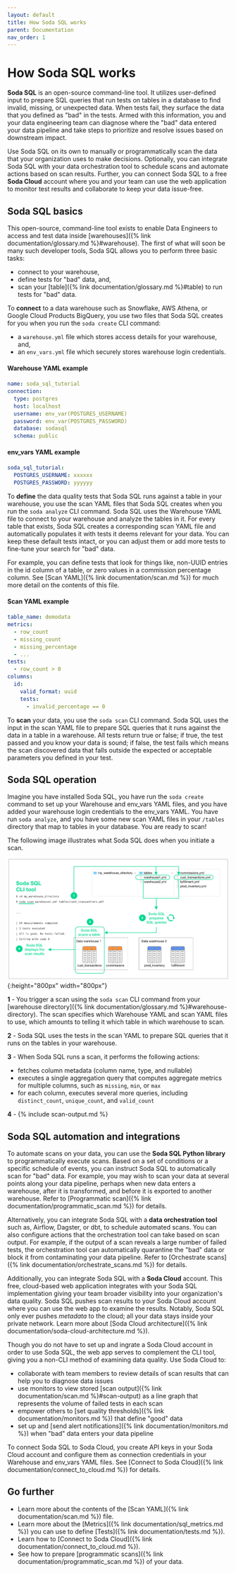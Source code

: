 ```yaml
---
layout: default
title: How Soda SQL works
parent: Documentation
nav_order: 1
---
```


# How Soda SQL works

**Soda SQL** is an open-source command-line tool. It utilizes user-defined input to prepare SQL queries that run tests on tables in a database to find invalid, missing, or unexpected data. When tests fail, they surface the data that you defined as "bad" in the tests. Armed with this information, you and your data engineering team can diagnose where the "bad" data entered your data pipeline and take steps to prioritize and resolve issues based on downstream impact. 

Use Soda SQL on its own to manually or programmatically scan the data that your organization uses to make decisions. Optionally, you can integrate Soda SQL with your data orchestration tool to schedule scans and automate actions based on scan results. Further, you can connect Soda SQL to a free **Soda Cloud** account where you and your team can use the web application to monitor test results and collaborate to keep your data issue-free.


## Soda SQL basics

This open-source, command-line tool exists to enable Data Engineers to access and test data inside [warehouses]({% link documentation/glossary.md %}#warehouse). The first of what will soon be many such developer tools, Soda SQL allows you to perform three basic tasks: 

- connect to your warehouse, 
- define tests for "bad" data, and, 
- scan your [table]({% link documentation/glossary.md %}#table) to run tests for "bad" data.


To **connect** to a data warehouse such as Snowflake, AWS Athena, or Google Cloud Products BigQuery, you use two files that Soda SQL creates for you when you run the `soda create` CLI command: 
- a `warehouse.yml` file which stores access details for your warehouse, and, 
- an `env_vars.yml` file which securely stores warehouse login credentials.

#### Warehouse YAML example
```yaml
name: soda_sql_tutorial
connection:
  type: postgres
  host: localhost
  username: env_var(POSTGRES_USERNAME)
  password: env_var(POSTGRES_PASSWORD)
  database: sodasql
  schema: public
```

#### env_vars YAML example
```yaml
soda_sql_tutorial:
  POSTGRES_USERNAME: xxxxxx
  POSTGRES_PASSWORD: yyyyyy
```

To **define** the data quality tests that Soda SQL runs against a table in your warehouse, you use the scan YAML files that Soda SQL creates when you run the `soda analyze` CLI command. Soda SQL uses the Warehouse YAML file to connect to your warehouse and analyze the tables in it. For every table that exists, Soda SQL creates a corresponding scan YAML file and automatically populates it with tests it deems relevant for your data. You can keep these default tests intact, or you can adjust them or add more tests to fine-tune your search for "bad" data. 

For example, you can define tests that look for things like, non-UUID entries in the id column of a table, or zero values in a commission percentage column. See [Scan YAML]({% link documentation/scan.md %}) for much more detail on the contents of this file.

#### Scan YAML example
```yaml
table_name: demodata
metrics:
  - row_count
  - missing_count
  - missing_percentage
  - ...
tests:
  - row_count > 0
columns:
  id:
    valid_format: uuid
    tests:
      - invalid_percentage == 0
```

To **scan** your data, you use the `soda scan` CLI command. Soda SQL uses the input in the scan YAML file to prepare SQL queries that it runs against the data in a table in a warehouse. All tests return true or false; if true, the test passed and you know your data is sound; if false, the test fails which means the scan discovered data that falls outside the expected or acceptable parameters you defined in your test. 
 

## Soda SQL operation

Imagine you have installed Soda SQL, you have run the `soda create` command to set up your Warehouse and env_vars YAML files, and you have added your warehouse login credentials to the env_vars YAML. You have run `soda analyze`, and you have some new scan YAML files in your `/tables` directory that map to tables in your database. You are ready to scan! 

The following image illustrates what Soda SQL does when you initiate a scan.

![soda-operation](../assets/images/soda-operation.png){:height="800px" width="800px"}

**1** - You trigger a scan using the `soda scan` CLI command from your [warehouse directory]({% link documentation/glossary.md %}#warehouse-directory). The scan specifies which Warehouse YAML and scan YAML files to use, which amounts to telling it which table in which warehouse to scan. 

**2** - Soda SQL uses the tests in the scan YAML to prepare SQL queries that it runs on the tables in your warehouse. 

**3** - When Soda SQL runs a scan, it performs the following actions:
- fetches column metadata (column name, type, and nullable)
- executes a single aggregation query that computes aggregate metrics for multiple columns, such as `missing`, `min`, or `max`
- for each column, executes several more queries, including `distinct_count`, `unique_count`, and `valid_count`

**4** - {% include scan-output.md %}


## Soda SQL automation and integrations

To automate scans on your data, you can use the **Soda SQL Python library** to programmatically execute scans. Based on a set of conditions or a specific schedule of events, you can instruct Soda SQL to automatically scan for "bad" data. For example, you may wish to scan your data at several points along your data pipeline, perhaps when new data enters a warehouse, after it is transformed, and before it is exported to another warehouse. Refer to [Programmatic scan]({% link documentation/programmatic_scan.md %}) for details. 

Alternatively, you can integrate Soda SQL with a **data orchestration tool** such as, Airflow, Dagster, or dbt, to schedule automated scans. You can also configure actions that the orchestration tool can take based on scan output. For example, if the output of a scan reveals a large number of failed tests, the orchestration tool can automatically quarantine the "bad" data or block it from contaminating your data pipeline. Refer to [Orchestrate scans]({% link documentation/orchestrate_scans.md %}) for details.

Additionally, you can integrate Soda SQL with a **Soda Cloud** account. This free, cloud-based web application integrates with your Soda SQL implementation giving your team broader visibility into your organization's data quality. Soda SQL pushes scan results to your Soda Cloud account where you can use the web app to examine the results. Notably, Soda SQL only ever pushes *metadata* to the cloud; all your data stays inside your private network. Learn more about [Soda Cloud architecture]({% link documentation/soda-cloud-architecture.md %}).

Though you do not have to set up and ingrate a Soda Cloud account in order to use Soda SQL, the web app serves to complement the CLI tool, giving you a non-CLI method of examining data quality. Use Soda Cloud to:

- collaborate with team members to review details of scan results that can help you to diagnose data issues
- use monitors to view stored [scan output]({% link documentation/scan.md %}#scan-output) as a line graph that represents the volume of failed tests in each scan
- empower others to [set quality thresholds]({% link documentation/monitors.md %}) that define "good" data
- set up and [send alert notifications]({% link documentation/monitors.md %}) when "bad" data enters your data pipeline

To connect Soda SQL to Soda Cloud, you create API keys in your Soda Cloud account and configure them as connection credentials in your Warehouse and env_vars YAML files. See [Connect to Soda Cloud]({% link documentation/connect_to_cloud.md %}) for details. 

## Go further
* Learn more about the contents of the [Scan YAML]({% link documentation/scan.md %}) file.
* Learn more about the [Metrics]({% link documentation/sql_metrics.md %}) you can use to define [Tests]({% link documentation/tests.md %}).
* Learn how to [Connect to Soda Cloud]({% link documentation/connect_to_cloud.md %}).
* See how to prepare [programmatic scans]({% link documentation/programmatic_scan.md %}) of your data.